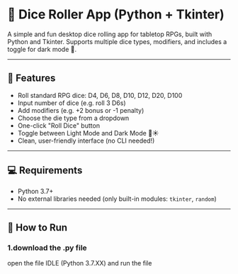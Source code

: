 # 🎲 Dice Roller App (Python + Tkinter)

A simple and fun desktop dice rolling app for tabletop RPGs, built with Python and Tkinter. Supports multiple dice types, modifiers, and includes a toggle for dark mode 🌙.

---

## 🧰 Features

- Roll standard RPG dice: D4, D6, D8, D10, D12, D20, D100
- Input number of dice (e.g. roll 3 D6s)
- Add modifiers (e.g. +2 bonus or -1 penalty)
- Choose the die type from a dropdown
- One-click "Roll Dice" button
- Toggle between Light Mode and Dark Mode 🌙☀️
- Clean, user-friendly interface (no CLI needed!)

---

## 💻 Requirements

- Python 3.7+
- No external libraries needed (only built-in modules: `tkinter`, `random`)

---

## 🚀 How to Run

### 1.download the .py file
open the file  IDLE (Python 3.7.XX) and run the file
